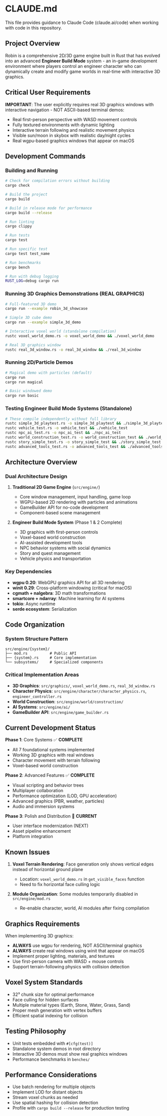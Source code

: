 # CLAUDE.md

This file provides guidance to Claude Code (claude.ai/code) when working with code in this repository.

## Project Overview

Robin is a comprehensive 2D/3D game engine built in Rust that has evolved into an advanced **Engineer Build Mode** system - an in-game development environment where players control an engineer character who can dynamically create and modify game worlds in real-time with interactive 3D graphics.

## Critical User Requirements

**IMPORTANT**: The user explicitly requires real 3D graphics windows with interactive navigation - NOT ASCII-based terminal demos:
- Real first-person perspective with WASD movement controls
- Fully textured environments with dynamic lighting
- Interactive terrain following and realistic movement physics
- Visible sun/moon in skybox with realistic day/night cycles
- Real wgpu-based graphics windows that appear on macOS

## Development Commands

### Building and Running
```bash
# Check for compilation errors without building
cargo check

# Build the project
cargo build

# Build in release mode for performance
cargo build --release

# Run linting
cargo clippy

# Run tests
cargo test

# Run specific test
cargo test test_name

# Run benchmarks
cargo bench

# Run with debug logging
RUST_LOG=debug cargo run
```

### Running 3D Graphics Demonstrations (REAL GRAPHICS)
```bash
# Full-featured 3D demo
cargo run --example robin_3d_showcase

# Simple 3D cube demo
cargo run --example simple_3d_demo

# Interactive voxel world (standalone compilation)
rustc voxel_world_demo.rs -o voxel_world_demo && ./voxel_world_demo

# Real 3D graphics window
rustc real_3d_window.rs -o real_3d_window && ./real_3d_window
```

### Running 2D/Particle Demos
```bash
# Magical demo with particles (default)
cargo run
cargo run magical

# Basic windowed demo
cargo run basic
```

### Testing Engineer Build Mode Systems (Standalone)
```bash
# These compile independently without full library
rustc simple_3d_playtest.rs -o simple_3d_playtest && ./simple_3d_playtest
rustc vehicle_test.rs -o vehicle_test && ./vehicle_test
rustc npc_ai_test.rs -o npc_ai_test && ./npc_ai_test
rustc world_construction_test.rs -o world_construction_test && ./world_construction_test
rustc story_simple_test.rs -o story_simple_test && ./story_simple_test
rustc advanced_tools_test.rs -o advanced_tools_test && ./advanced_tools_test
```

## Architecture Overview

### Dual Architecture Design

1. **Traditional 2D Game Engine** (`src/engine/`)
   - Core window management, input handling, game loop
   - WGPU-based 2D rendering with particles and animations
   - GameBuilder API for no-code development
   - Component-based scene management

2. **Engineer Build Mode System** (Phase 1 & 2 Complete)
   - 3D graphics with first-person controls
   - Voxel-based world construction
   - AI-assisted development tools
   - NPC behavior systems with social dynamics
   - Story and quest management
   - Vehicle physics and transportation

### Key Dependencies
- **wgpu 0.20**: WebGPU graphics API for all 3D rendering
- **winit 0.29**: Cross-platform windowing (critical for macOS)
- **cgmath + nalgebra**: 3D math transformations
- **smartcore + ndarray**: Machine learning for AI systems
- **tokio**: Async runtime
- **serde ecosystem**: Serialization

## Code Organization

### System Structure Pattern
```
src/engine/{system}/
├── mod.rs          # Public API
├── {system}.rs     # Core implementation
└── subsystems/     # Specialized components
```

### Critical Implementation Areas
- **3D Graphics**: `src/graphics/`, `voxel_world_demo.rs`, `real_3d_window.rs`
- **Character Physics**: `src/engine/character/character_physics.rs`, `engineer_controller.rs`
- **World Construction**: `src/engine/world/construction/`
- **AI Systems**: `src/engine/ai/`
- **GameBuilder API**: `src/engine/game_builder.rs`

## Current Development Status

**Phase 1**: Core Systems ✅ **COMPLETE**
- All 7 foundational systems implemented
- Working 3D graphics with real windows
- Character movement with terrain following
- Voxel-based world construction

**Phase 2**: Advanced Features ✅ **COMPLETE**
- Visual scripting and behavior trees
- Multiplayer collaboration
- Performance optimization (LOD, GPU acceleration)
- Advanced graphics (PBR, weather, particles)
- Audio and immersion systems

**Phase 3**: Polish and Distribution 🔄 **CURRENT**
- User interface modernization (NEXT)
- Asset pipeline enhancement
- Platform integration

## Known Issues

1. **Voxel Terrain Rendering**: Face generation only shows vertical edges instead of horizontal ground plane
   - Location: `voxel_world_demo.rs` in `get_visible_faces` function
   - Need to fix horizontal face culling logic

2. **Module Organization**: Some modules temporarily disabled in `src/engine/mod.rs`
   - Re-enable character, world, AI modules after fixing compilation

## Graphics Requirements

When implementing 3D graphics:
- **ALWAYS** use wgpu for rendering, NOT ASCII/terminal graphics
- **ALWAYS** create real windows using winit that appear on macOS
- Implement proper lighting, materials, and textures
- Use first-person camera with WASD + mouse controls
- Support terrain-following physics with collision detection

## Voxel System Standards
- 32³ chunk size for optimal performance
- Face culling for hidden surfaces
- Multiple material types (Earth, Stone, Water, Grass, Sand)
- Proper mesh generation with vertex buffers
- Efficient spatial indexing for collision

## Testing Philosophy
- Unit tests embedded with `#[cfg(test)]`
- Standalone system demos in root directory
- Interactive 3D demos must show real graphics windows
- Performance benchmarks in `benches/`

## Performance Considerations
- Use batch rendering for multiple objects
- Implement LOD for distant objects
- Stream voxel chunks as needed
- Use spatial hashing for collision detection
- Profile with `cargo build --release` for production testing
